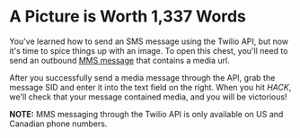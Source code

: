# A Picture is Worth 1,337 Words

You've learned how to send an SMS message using the Twilio API, but now it's time to spice things up with an image. To open this chest, you'll need to send an outbound [MMS message](https://en.wikipedia.org/wiki/Multimedia_Messaging_Service) that contains a media url.

After you successfully send a media message through the API, grab the message SID and enter it into the text field on the right. When you hit *HACK*, we'll check that your message contained media, and you will be victorious!

**NOTE:** MMS messaging through the Twilio API is only available on US and Canadian phone numbers.